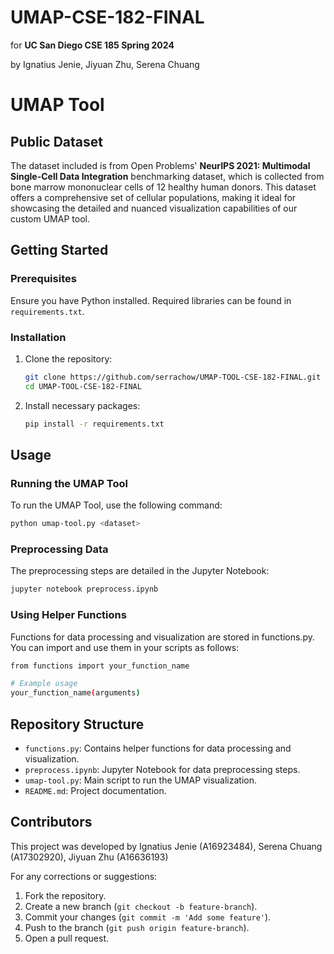 # UMAP-CSE-182-FINAL

for **UC San Diego CSE 185 Spring 2024**

by Ignatius Jenie, Jiyuan Zhu, Serena Chuang

# UMAP Tool

## Public Dataset

The dataset included is from Open Problems' **NeurIPS 2021: Multimodal Single-Cell Data Integration** benchmarking dataset, which is collected from bone marrow mononuclear cells of 12 healthy human donors. This dataset offers a comprehensive set of cellular populations, making it ideal for showcasing the detailed and nuanced visualization capabilities of our custom UMAP tool.

## Getting Started
### Prerequisites
Ensure you have Python installed. Required libraries can be found in `requirements.txt`.

### Installation
1. Clone the repository:
   ```bash
   git clone https://github.com/serrachow/UMAP-TOOL-CSE-182-FINAL.git
   cd UMAP-TOOL-CSE-182-FINAL
   ```
 2. Install necessary packages:
    ```bash
    pip install -r requirements.txt
    ```

## Usage
### Running the UMAP Tool
To run the UMAP Tool, use the following command:
```bash
python umap-tool.py <dataset>
```
### Preprocessing Data
The preprocessing steps are detailed in the Jupyter Notebook:
```bash
jupyter notebook preprocess.ipynb
```
### Using Helper Functions
Functions for data processing and visualization are stored in functions.py. You can import and use them in your scripts as follows:
```bash
from functions import your_function_name

# Example usage
your_function_name(arguments)
```

## Repository Structure
- `functions.py`: Contains helper functions for data processing and visualization.
- `preprocess.ipynb`: Jupyter Notebook for data preprocessing steps.
- `umap-tool.py`: Main script to run the UMAP visualization.
- `README.md`: Project documentation.

## Contributors
This project was developed by Ignatius Jenie (A16923484), Serena Chuang (A17302920), Jiyuan Zhu (A16636193)

For any corrections or suggestions:
1. Fork the repository.
2. Create a new branch (`git checkout -b feature-branch`).
3. Commit your changes (`git commit -m 'Add some feature'`).
4. Push to the branch (`git push origin feature-branch`).
5. Open a pull request.



